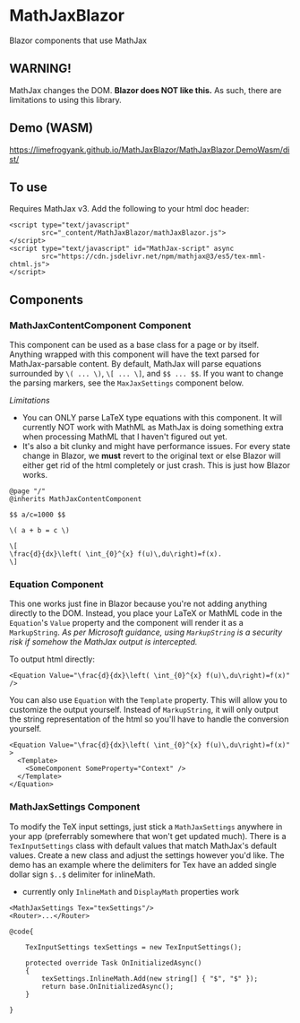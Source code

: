 # MathJaxBlazor
Blazor components that use MathJax

## WARNING!
MathJax changes the DOM.  **Blazor does NOT like this.**  As such, there are limitations to using this library.

## Demo (WASM)
https://limefrogyank.github.io/MathJaxBlazor/MathJaxBlazor.DemoWasm/dist/

## To use
Requires MathJax v3. Add the following to your html doc header:
```
<script type="text/javascript"
        src="_content/MathJaxBlazor/mathJaxBlazor.js">
</script>
<script type="text/javascript" id="MathJax-script" async
        src="https://cdn.jsdelivr.net/npm/mathjax@3/es5/tex-mml-chtml.js">
</script>
```

## Components
### MathJaxContentComponent Component
This component can be used as a base class for a page or by itself.  Anything wrapped with this component will have the text parsed for MathJax-parsable content.  By default, MathJax will parse equations surrounded by `\( ... \)`, `\[ ... \]`, and `$$ ... $$`.  If you want to change the parsing markers, see the `MaxJaxSettings` component below.

*Limitations*
- You can ONLY parse LaTeX type equations with this component.  It will currently NOT work with MathML as MathJax is doing something extra when processing MathML that I haven't figured out yet.
- It's also a bit clunky and might have performance issues.  For every state change in Blazor, we **must** revert to the original text or else Blazor will either get rid of the html completely or just crash.  This is just how Blazor works.  

```
@page "/"
@inherits MathJaxContentComponent

$$ a/c=1000 $$

\( a + b = c \)

\[   
\frac{d}{dx}\left( \int_{0}^{x} f(u)\,du\right)=f(x).    
\]
```

### Equation Component
This one works just fine in Blazor because you're not adding anything directly to the DOM.  Instead, you place your LaTeX or MathML code in the `Equation`'s `Value` property and the component will render it as a `MarkupString`.  *As per Microsoft guidance, using `MarkupString` is a security risk if somehow the MathJax output is intercepted.*

To output html directly:
```
<Equation Value="\frac{d}{dx}\left( \int_{0}^{x} f(u)\,du\right)=f(x)" />
```
You can also use `Equation` with the `Template` property.  This will allow you to customize the output yourself.  Instead of `MarkupString`, it will only output the string representation of the html so you'll have to handle the conversion yourself.
```
<Equation Value="\frac{d}{dx}\left( \int_{0}^{x} f(u)\,du\right)=f(x)" >
  <Template>
    <SomeComponent SomeProperty="Context" />
  </Template>
</Equation>
```

### MathJaxSettings Component
To modify the TeX input settings, just stick a `MathJaxSettings` anywhere in your app (preferrably somewhere that won't get updated much).  There is a `TexInputSettings` class with default values that match MathJax's default values.  Create a new class and adjust the settings however you'd like.  The demo has an example where the delimiters for Tex have an added single dollar sign `$..$` delimiter for inlineMath.

- currently only `InlineMath` and `DisplayMath` properties work

```
<MathJaxSettings Tex="texSettings"/>
<Router>...</Router>

@code{

    TexInputSettings texSettings = new TexInputSettings();

    protected override Task OnInitializedAsync()
    {
        texSettings.InlineMath.Add(new string[] { "$", "$" });
        return base.OnInitializedAsync();
    }

}

```
